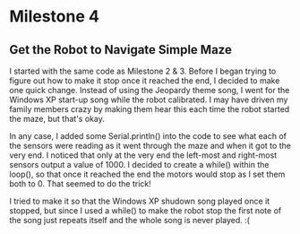 # Milestone 4
## Get the Robot to Navigate Simple Maze

I started with the same code as Milestone 2 & 3. Before I began trying to figure out how to make it stop once it reached the end, I decided to make one quick change. Instead of using the Jeopardy theme song, I went for the Windows XP start-up song while the robot calibrated. I may have driven my family members crazy by making them hear this each time the robot started the maze, but that's okay.

In any case, I added some Serial.println() into the code to see what each of the sensors were reading as it went through the maze and when it got to the very end. I noticed that only at the very end the left-most and right-most sensors output a value of 1000. I decided to create a while() within the loop(), so that once it reached the end the motors would stop as I set them both to 0. That seemed to do the trick!

I tried to make it so that the Windows XP shudown song played once it stopped, but since I used a while() to make the robot stop the first note of the song just repeats itself and the whole song is never played. :(